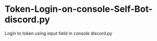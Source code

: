 # Token-Login-on-console-Self-Bot-discord.py
Login to token using input field in console discord.py
